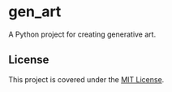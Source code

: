 # gen_art
A Python project for creating generative art.


## License
This project is covered under the [MIT License](LICENSE).
